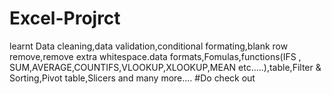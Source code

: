 # Excel-Projrct
learnt Data cleaning,data validation,conditional formating,blank row remove,remove extra whitespace.data formats,Fomulas,functions(IFS , SUM,AVERAGE,COUNTIFS,VLOOKUP,XLOOKUP,MEAN etc.....),table,Filter & Sorting,Pivot table,Slicers and many more....
#Do check out 
